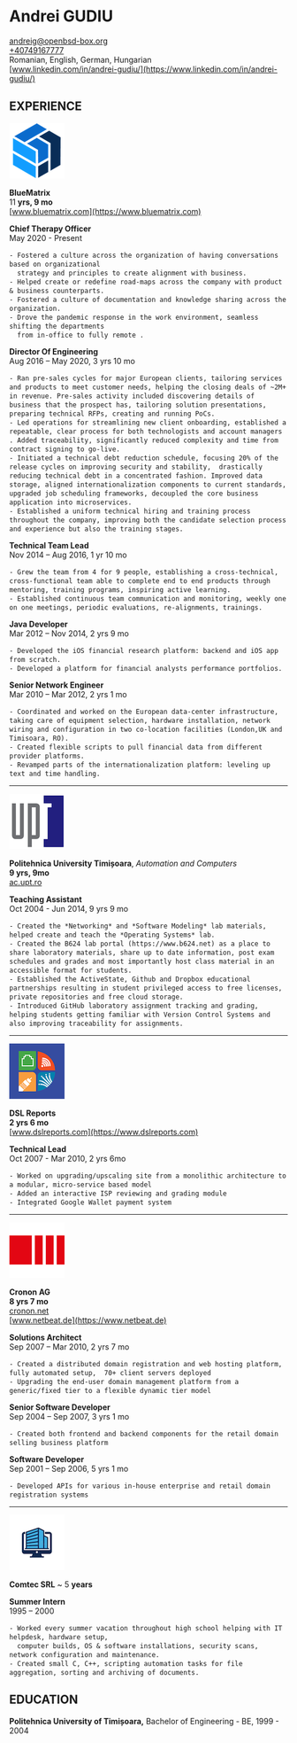 
[comment]: # (Linebreakes are double spaces)

# Andrei GUDIU
[andreig@openbsd-box.org](mailto:andreig@openbsd-box.org)  
[+40749167777](tel:+40749167777)  
Romanian, English, German, Hungarian  
[www.linkedin.com/in/andrei-gudiu/](https://www.linkedin.com/in/andrei-gudiu/)


## EXPERIENCE


![BlueMatrix Logo](/images/logos/bm.png)


**BlueMatrix**  
11 **yrs, 9 mo**  
[www.bluematrix.com](https://www.bluematrix.com)


**Chief Therapy Officer**  
May 2020 - Present
    
    - Fostered a culture across the organization of having conversations based on organizational
      strategy and principles to create alignment with business.
    - Helped create or redefine road-maps across the company with product & business counterparts.
    - Fostered a culture of documentation and knowledge sharing across the organization.
    - Drove the pandemic response in the work environment, seamless shifting the departments
      from in-office to fully remote .


**Director Of Engineering**  
Aug 2016 – May 2020, 3 yrs 10 mo
    
    - Ran pre-sales cycles for major European clients, tailoring services and products to meet customer needs, helping the closing deals of ~2M+ in revenue. Pre-sales activity included discovering details of business that the prospect has, tailoring solution presentations, preparing technical RFPs, creating and running PoCs.
    - Led operations for streamlining new client onboarding, established a repeatable, clear process for both technologists and account managers . Added traceability, significantly reduced complexity and time from contract signing to go-live. 
    - Initiated a technical debt reduction schedule, focusing 20% of the release cycles on improving security and stability,  drastically reducing technical debt in a concentrated fashion. Improved data storage, aligned internationalization components to current standards, upgraded job scheduling frameworks, decoupled the core business application into microservices.
    - Established a uniform technical hiring and training process throughout the company, improving both the candidate selection process and experience but also the training stages.


**Technical Team Lead**  
Nov 2014 – Aug 2016, 1 yr 10 mo
    
    - Grew the team from 4 for 9 people, establishing a cross-technical, cross-functional team able to complete end to end products through mentoring, training programs, inspiring active learning.
    - Established continuous team communication and monitoring, weekly one on one meetings, periodic evaluations, re-alignments, trainings. 


**Java Developer**  
Mar 2012 – Nov 2014, 2 yrs 9 mo
    
    - Developed the iOS financial research platform: backend and iOS app from scratch.
    - Developed a platform for financial analysts performance portfolios.
    
**Senior Network Engineer**  
Mar 2010 – Mar 2012, 2 yrs 1 mo
    
    - Coordinated and worked on the European data-center infrastructure, taking care of equipment selection, hardware installation, network wiring and configuration in two co-location facilities (London,UK and Timisoara, RO).
    - Created flexible scripts to pull financial data from different provider platforms. 
    - Revamped parts of the internationalization platform: leveling up text and time handling. 

---

![Politehnica University logo](/images/logos/upt.png)

**Politehnica University Timișoara**,
*Automation and Computers*  
**9 yrs, 9mo**  
[ac.upt.ro](https://ac.upt.ro)


**Teaching Assistant**  
Oct 2004 - Jun 2014, 9 yrs 9 mo

    - Created the *Networking* and *Software Modeling* lab materials, helped create and teach the *Operating Systems* lab.
    - Created the B624 lab portal (https://www.b624.net) as a place to share laboratory materials, share up to date information, post exam schedules and grades and most importantly host class material in an accessible format for students. 
    - Established the ActiveState, Github and Dropbox educational partnerships resulting in student privileged access to free licenses, private repositories and free cloud storage.
    - Introduced GitHub laboratory assignment tracking and grading, helping students getting familiar with Version Control Systems and also improving traceability for assignments. 

---

![DSL Reports logo](/images/logos/dsl.png)

**DSL Reports**   
**2 yrs 6 mo**  
[www.dslreports.com](https://www.dslreports.com)


**Technical Lead**  
Oct 2007 - Mar 2010, 2 yrs 6mo
    
    - Worked on upgrading/upscaling site from a monolithic architecture to a modular, micro-service based model
    - Added an interactive ISP reviewing and grading module
    - Integrated Google Wallet payment system

---

![Cronon AG logo](/images/logos/cronon.png)

**Cronon AG**  
**8 yrs 7 mo**  
[cronon.net](https://cronon.net)  
[www.netbeat.de](https://www.netbeat.de)

 
**Solutions Architect**  
Sep 2007 – Mar 2010, 2 yrs 7 mo
    
    - Created a distributed domain registration and web hosting platform, fully automated setup,  70+ client servers deployed
    - Upgrading the end-user domain management platform from a generic/fixed tier to a flexible dynamic tier model
    
**Senior Software Developer**  
Sep 2004 – Sep 2007, 3 yrs 1 mo
    
    - Created both frontend and backend components for the retail domain selling business platform
    
**Software Developer**  
Sep 2001 – Sep 2006, 5 yrs 1 mo
    
    - Developed APIs for various in-house enterprise and retail domain registration systems
    
---

![Comtec SRL generic logo](/images/logos/comtec.png)


**Comtec SRL**
~ 5 **years**

**Summer Intern**  
1995 – 2000
    
    - Worked every summer vacation throughout high school helping with IT helpdesk, hardware setup,  
      computer builds, OS & software installations, security scans, network configuration and maintenance.
    - Created small C, C++, scripting automation tasks for file aggregation, sorting and archiving of documents.


## EDUCATION

**Politehnica University of Timișoara,** Bachelor of Engineering - BE, 1999 - 2004


